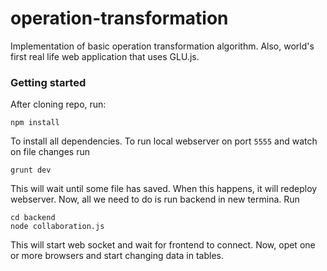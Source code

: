 # operation-transformation
Implementation of basic operation transformation algorithm. Also, world's first real life web application that uses GLU.js.

### Getting started

After cloning repo, run:

    npm install

To install all dependencies. To run local webserver on port `5555` and watch on file changes run

    grunt dev

This will wait until some file has saved. When this happens, it will redeploy webserver.
Now, all we need to do is run backend in new termina. Run

    cd backend
    node collaboration.js

This will start web socket and wait for frontend to connect. Now, opet one or more browsers and
start changing data in tables.